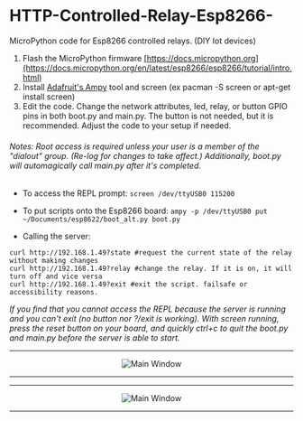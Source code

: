 # HTTP-Controlled-Relay-Esp8266-
MicroPython code for Esp8266 controlled relays. (DIY Iot devices)

1. Flash the MicroPython firmware [https://docs.micropython.org](https://docs.micropython.org/en/latest/esp8266/esp8266/tutorial/intro.html)
2. Install [Adafruit's Ampy](https://github.com/adafruit/ampy) tool and screen (ex pacman -S screen or apt-get install screen)
3. Edit the code. Change the network attributes, led, relay, or button GPIO pins in both boot.py and main.py. The button is not needed, but it is recommended. Adjust the code to your setup if needed.

###### Notes: Root access is required unless your user is a member of the "dialout" group. (Re-log for changes to take affect.) Additionally, boot.py will automagically call main.py after it's completed.
- To access the REPL prompt:
```screen /dev/ttyUSB0 115200```
- To put scripts onto the Esp8266 board:
```ampy -p /dev/ttyUSB0 put ~/Documents/esp8622/boot_alt.py boot.py```

- Calling the server:
```
curl http://192.168.1.49?state #request the current state of the relay without making changes
curl http://192.168.1.49?relay #change the relay. If it is on, it will turn off and vice versa
curl http://192.168.1.49?exit #exit the script. failsafe or accessibility reasons. 
```

*If you find that you cannot access the REPL because the server is running and you can't exit (no button nor ?/exit is working). With screen running, press the reset button on your board, and quickly ctrl+c to quit the boot.py and main.py before the server is able to start.*


<hr>
<p align="center">
  <img src="https://github.com/datguy-dev/HTTP-Controlled-Relay-Esp8266-/blob/master/pics/smallrelay/my_photo-5.jpg" title="Main Window"><br>
</p>
<hr>
<hr>
<p align="center">
  <img src="https://github.com/datguy-dev/HTTP-Controlled-Relay-Esp8266-/blob/master/pics/bigrelay/my_photo-8.jpg" title="Main Window"><br>
</p>
<hr>
